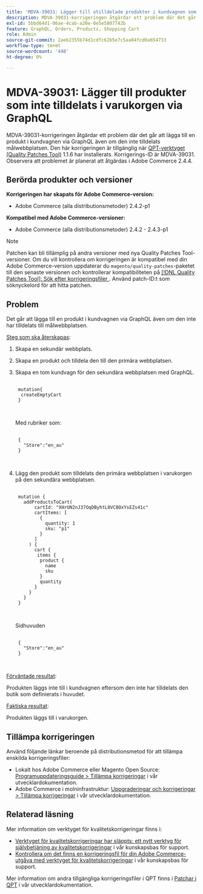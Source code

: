 ```yaml
---
title: 'MDVA-39031: Lägger till otilldelade produkter i kundvagnen som kan köpas via GraphQL'
description: MDVA-39031-korrigeringen åtgärdar ett problem där det går att lägga till en produkt i kundvagnen via GraphQL även om den inte tilldelats målwebbplatsen. Den här korrigeringen är tillgänglig när [QPT-verktyget (Quality Patches Tool)](/help/announcements/adobe-commerce-announcements/magento-quality-patches-released-new-tool-to-self-serve-quality-patches.md) 1.1.6 är installerat. Korrigerings-ID är MDVA-39031. Observera att problemet är planerat att åtgärdas i Adobe Commerce 2.4.4.
exl-id: 5bbd64d1-06ae-4cab-a20e-0e5e5807742b
feature: GraphQL, Orders, Products, Shopping Cart
role: Admin
source-git-commit: 2aeb2355b74d1cdfc62b5e7c5aa04fcd0a654733
workflow-type: tm+mt
source-wordcount: '448'
ht-degree: 0%

---
```


# MDVA-39031: Lägger till produkter som inte tilldelats i varukorgen via GraphQL

MDVA-39031-korrigeringen åtgärdar ett problem där det går att lägga till en produkt i kundvagnen via GraphQL även om den inte tilldelats målwebbplatsen. Den här korrigeringen är tillgänglig när [QPT-verktyget (Quality Patches Tool)](/help/announcements/adobe-commerce-announcements/magento-quality-patches-released-new-tool-to-self-serve-quality-patches.md) 1.1.6 har installerats. Korrigerings-ID är MDVA-39031. Observera att problemet är planerat att åtgärdas i Adobe Commerce 2.4.4.

## Berörda produkter och versioner

**Korrigeringen har skapats för Adobe Commerce-version:**

* Adobe Commerce (alla distributionsmetoder) 2.4.2-p1

**Kompatibel med Adobe Commerce-versioner:**

* Adobe Commerce (alla distributionsmetoder) 2.4.2 - 2.4.3-p1

>[!NOTE]
>
>Patchen kan bli tillämplig på andra versioner med nya Quality Patches Tool-versioner. Om du vill kontrollera om korrigeringen är kompatibel med din Adobe Commerce-version uppdaterar du `magento/quality-patches`-paketet till den senaste versionen och kontrollerar kompatibiliteten på [[!DNL Quality Patches Tool]: Sök efter korrigeringsfiler ](https://experienceleague.adobe.com/tools/commerce-quality-patches/index.html). Använd patch-ID:t som söknyckelord för att hitta patchen.

## Problem

Det går att lägga till en produkt i kundvagnen via GraphQL även om den inte har tilldelats till målwebbplatsen.

<u>Steg som ska återskapas</u>:

1. Skapa en sekundär webbplats.
1. Skapa en produkt och tilldela den till den primära webbplatsen.
1. Skapa en tom kundvagn för den sekundära webbplatsen med GraphQL.

   <pre>
    <code class="language-graphql">
    mutation{
     createEmptyCart
    }
    </code>
    </pre>

   Med rubriker som:

   <pre>
    <code class="language-graphql">
    {
      "Store":"en_au"
    }
    </code>
    </pre>

1. Lägg den produkt som tilldelats den primära webbplatsen i varukorgen på den sekundära webbplatsen.

   <pre>
    <code class="language-graphql">
    mutation {
      addProductsToCart(
          cartId: "XHrUN2nJ37OqDByhtL0VC8OxYsEZs41c"
          cartItems: [
            {
              quantity: 1
              sku: "p1"
            }
          ]
        ) {
          cart {
           items {
            product {
              name
              sku
            }
            quantity
          }
        }
      }
    }
    </code>
    </pre>

   Sidhuvuden

   <pre>
    <code class="language-graphql">
    {
      "Store":"en_au"
    }
    </code>
    </pre>

<u>Förväntade resultat</u>:

Produkten läggs inte till i kundvagnen eftersom den inte har tilldelats den butik som definierats i huvudet.

<u>Faktiska resultat</u>:

Produkten läggs till i varukorgen.

## Tillämpa korrigeringen

Använd följande länkar beroende på distributionsmetod för att tillämpa enskilda korrigeringsfiler:

* Lokalt hos Adobe Commerce eller Magento Open Source: [Programuppdateringsguide > Tillämpa korrigeringar](https://experienceleague.adobe.com/en/docs/commerce-operations/tools/quality-patches-tool/usage) i vår utvecklardokumentation.
* Adobe Commerce i molninfrastruktur: [Uppgraderingar och korrigeringar > Tillämpa korrigeringar](https://experienceleague.adobe.com/en/docs/commerce-cloud-service/user-guide/develop/upgrade/apply-patches) i vår utvecklardokumentation.

## Relaterad läsning

Mer information om verktyget för kvalitetskorrigeringar finns i:

* [Verktyget för kvalitetskorrigeringar har släppts: ett nytt verktyg för självbetjäning av kvalitetskorrigeringar](/help/announcements/adobe-commerce-announcements/magento-quality-patches-released-new-tool-to-self-serve-quality-patches.md) i vår kunskapsbas för support.
* [Kontrollera om det finns en korrigeringsfil för din Adobe Commerce-utgåva med verktyget för kvalitetskorrigeringar](/help/support-tools/patches-available-in-qpt-tool/check-patch-for-magento-issue-with-magento-quality-patches.md) i vår kunskapsbas för support.

Mer information om andra tillgängliga korrigeringsfiler i QPT finns i [Patchar i QPT](https://experienceleague.adobe.com/tools/commerce-quality-patches/index.html) i vår utvecklardokumentation.
